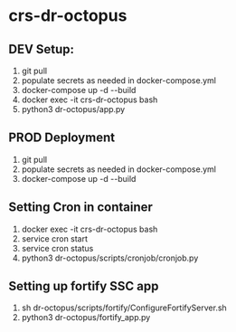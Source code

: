 # crs-dr-octopus


## DEV Setup:
1. git pull
2. populate secrets as needed in docker-compose.yml
3. docker-compose up -d --build
4. docker exec -it crs-dr-octopus bash
5. python3 dr-octopus/app.py


## PROD Deployment
1. git pull
2. populate secrets as needed in docker-compose.yml
3. docker-compose up -d --build


## Setting Cron in container
1. docker exec -it crs-dr-octopus bash
2. service cron start
3. service cron status
4. python3 dr-octopus/scripts/cronjob/cronjob.py


## Setting up fortify SSC app
1. sh dr-octopus/scripts/fortify/ConfigureFortifyServer.sh
2. python3 dr-octopus/fortify_app.py
